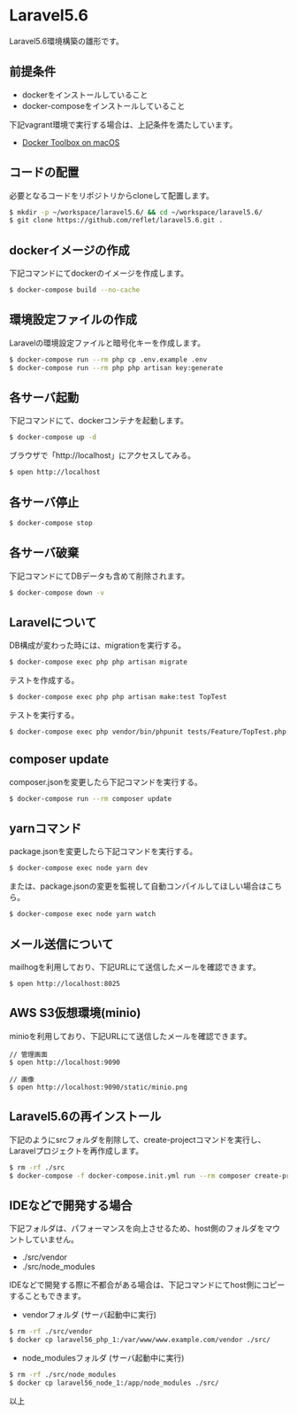 # Laravel5.6
Laravel5.6環境構築の雛形です。

## 前提条件
- dockerをインストールしていること
- docker-composeをインストールしていること

下記vagrant環境で実行する場合は、上記条件を満たしています。
* [Docker Toolbox on macOS](https://docs.docker.com/toolbox/toolbox_install_mac/)

## コードの配置
必要となるコードをリポジトリからcloneして配置します。
```bash
$ mkdir -p ~/workspace/laravel5.6/ && cd ~/workspace/laravel5.6/
$ git clone https://github.com/reflet/laravel5.6.git .
```

## dockerイメージの作成
下記コマンドにてdockerのイメージを作成します。
```bash
$ docker-compose build --no-cache
```

## 環境設定ファイルの作成
Laravelの環境設定ファイルと暗号化キーを作成します。
```bash
$ docker-compose run --rm php cp .env.example .env
$ docker-compose run --rm php php artisan key:generate
```

## 各サーバ起動
下記コマンドにて、dockerコンテナを起動します。
```bash
$ docker-compose up -d
```
ブラウザで「http://localhost」にアクセスしてみる。
```bash
$ open http://localhost
```
## 各サーバ停止
```bash
$ docker-compose stop
```

## 各サーバ破棄
下記コマンドにてDBデータも含めて削除されます。  
```bash
$ docker-compose down -v
```

## Laravelについて
DB構成が変わった時には、migrationを実行する。
```bash
$ docker-compose exec php php artisan migrate
```

テストを作成する。
```bash
$ docker-compose exec php php artisan make:test TopTest
```

テストを実行する。
```bash
$ docker-compose exec php vendor/bin/phpunit tests/Feature/TopTest.php
```

## composer update
composer.jsonを変更したら下記コマンドを実行する。
```bash
$ docker-compose run --rm composer update
```

## yarnコマンド
package.jsonを変更したら下記コマンドを実行する。
```bash
$ docker-compose exec node yarn dev
```
または、package.jsonの変更を監視して自動コンパイルしてほしい場合はこちら。
```bash
$ docker-compose exec node yarn watch
```

## メール送信について
mailhogを利用しており、下記URLにて送信したメールを確認できます。
```
$ open http://localhost:8025
```

## AWS S3仮想環境(minio)
minioを利用しており、下記URLにて送信したメールを確認できます。
```
// 管理画面
$ open http://localhost:9090

// 画像
$ open http://localhost:9090/static/minio.png
```

## Laravel5.6の再インストール
下記のようにsrcフォルダを削除して、create-projectコマンドを実行し、Laravelプロジェクトを再作成します。
```bash
$ rm -rf ./src
$ docker-compose -f docker-compose.init.yml run --rm composer create-project "laravel/laravel=5.6.*" .
```

## IDEなどで開発する場合
下記フォルダは、パフォーマンスを向上させるため、host側のフォルダをマウントしていません。  
- ./src/vendor
- ./src/node_modules

IDEなどで開発する際に不都合がある場合は、下記コマンドにてhost側にコピーすることもできます。
- vendorフォルダ (サーバ起動中に実行)
```bash
$ rm -rf ./src/vendor
$ docker cp laravel56_php_1:/var/www/www.example.com/vendor ./src/
```
- node_modulesフォルダ (サーバ起動中に実行)
```bash
$ rm -rf ./src/node_modules
$ docker cp laravel56_node_1:/app/node_modules ./src/
```

以上
